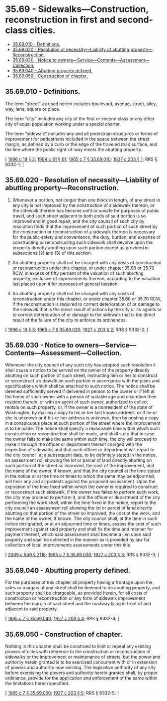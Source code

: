# 35.69 - Sidewalks—Construction, reconstruction in first and second-class cities.
* [35.69.010 - Definitions.](#3569010---definitions)
* [35.69.020 - Resolution of necessity—Liability of abutting property—Reconstruction.](#3569020---resolution-of-necessityliability-of-abutting-propertyreconstruction)
* [35.69.030 - Notice to owners—Service—Contents—Assessment—Collection.](#3569030---notice-to-ownersservicecontentsassessmentcollection)
* [35.69.040 - Abutting property defined.](#3569040---abutting-property-defined)
* [35.69.050 - Construction of chapter.](#3569050---construction-of-chapter)
## 35.69.010 - Definitions.
The term "street" as used herein includes boulevard, avenue, street, alley, way, lane, square or place.

The term "city" includes any city of the first or second class or any other city of equal population working under a special charter.

The term "sidewalk" includes any and all pedestrian structures or forms of improvement for pedestrians included in the space between the street margin, as defined by a curb or the edge of the traveled road surface, and the line where the public right-of-way meets the abutting property.

\[ [1996 c 19 § 2](https://lawfilesext.leg.wa.gov/biennium/1995-96/Pdf/Bills/Session%20Laws/Senate/6093-S.SL.pdf?cite=1996%20c%2019%20§%202); [1994 c 81 § 61](https://lawfilesext.leg.wa.gov/biennium/1993-94/Pdf/Bills/Session%20Laws/House/2244.SL.pdf?cite=1994%20c%2081%20§%2061); [1965 c 7 § 35.69.010](https://leg.wa.gov/CodeReviser/documents/sessionlaw/1965c7.pdf?cite=1965%20c%207%20§%2035.69.010); [1927 c 203 § 1](https://leg.wa.gov/CodeReviser/documents/sessionlaw/1927c203.pdf?cite=1927%20c%20203%20§%201); RRS § 9332-1; \]

## 35.69.020 - Resolution of necessity—Liability of abutting property—Reconstruction.
1. Whenever a portion, not longer than one block in length, of any street in any city is not improved by the construction of a sidewalk thereon, or the sidewalk thereon has become unfit or unsafe for purposes of public travel, and such street adjacent to both ends of said portion is so improved and in good repair, and the city council of such city by resolution finds that the improvement of such portion of such street by the construction or reconstruction of a sidewalk thereon is necessary for the public safety and convenience, the duty, burden, and expense of constructing or reconstructing such sidewalk shall devolve upon the property directly abutting upon such portion except as provided in subsections (2) and (3) of this section.

2. An abutting property shall not be charged with any costs of construction or reconstruction under this chapter, or under chapter 35.68 or 35.70 RCW, in excess of fifty percent of the valuation of such abutting property, exclusive of improvements thereon, according to the valuation last placed upon it for purposes of general taxation.

3. An abutting property shall not be charged with any costs of reconstruction under this chapter, or under chapter 35.68 or 35.70 RCW, if the reconstruction is required to correct deterioration of or damage to the sidewalk that is the direct result of actions by the city or its agents or to correct deterioration of or damage to the sidewalk that is the direct result of the failure of the city to enforce its ordinances. 

\[ [1996 c 19 § 3](https://lawfilesext.leg.wa.gov/biennium/1995-96/Pdf/Bills/Session%20Laws/Senate/6093-S.SL.pdf?cite=1996%20c%2019%20§%203); [1965 c 7 § 35.69.020](https://leg.wa.gov/CodeReviser/documents/sessionlaw/1965c7.pdf?cite=1965%20c%207%20§%2035.69.020); [1927 c 203 § 2](https://leg.wa.gov/CodeReviser/documents/sessionlaw/1927c203.pdf?cite=1927%20c%20203%20§%202); RRS § 9332-2; \]

## 35.69.030 - Notice to owners—Service—Contents—Assessment—Collection.
Whenever the city council of any such city has adopted such resolution it shall cause a notice to be served on the owner of the property directly abutting on such portion of such street, instructing him or her to construct or reconstruct a sidewalk on such portion in accordance with the plans and specifications which shall be attached to such notice. The notice shall be deemed sufficiently served if delivered in person to the owner or if left at the home of such owner with a person of suitable age and discretion then resident therein, or with an agent of such owner, authorized to collect rentals on such property, or, if the owner is a nonresident of the state of Washington, by mailing a copy to his or her last known address, or if he or she is unknown or if his or her address is unknown, then by posting a copy in a conspicuous place at such portion of the street where the improvement is to be made. The notice shall specify a reasonable time within which such construction or reconstruction shall be made, and shall state that in case the owner fails to make the same within such time, the city will proceed to make it through the officer or department thereof charged with the inspection of sidewalks and that such officer or department will report to the city council, at a subsequent date, to be definitely stated in the notice, an assessment roll showing the lot or parcel of land directly abutting on such portion of the street so improved, the cost of the improvement, and the name of the owner, if known, and that the city council at the time stated in the notice or at the time or times to which the same may be adjourned, will hear any and all protests against the proposed assessment. Upon the expiration of the time fixed within which the owner is required to construct or reconstruct such sidewalk, if the owner has failed to perform such work, the city may proceed to perform it, and the officer or department of the city performing the work shall, within the time fixed in the notice, report to the city council an assessment roll showing the lot or parcel of land directly abutting on that portion of the street so improved, the cost of the work, and the name of the owner, if known. The city council shall, at the time in such notice designated, or at an adjourned time or times, assess the cost of such improvement against said property and shall fix the time and manner for payment thereof, which said assessment shall become a lien upon said property and shall be collected in the manner as is provided by law for collection of local improvements assessments under this title.

\[ [2009 c 549 § 2118](https://lawfilesext.leg.wa.gov/biennium/2009-10/Pdf/Bills/Session%20Laws/Senate/5038.SL.pdf?cite=2009%20c%20549%20§%202118); [1965 c 7 § 35.69.030](https://leg.wa.gov/CodeReviser/documents/sessionlaw/1965c7.pdf?cite=1965%20c%207%20§%2035.69.030); [1927 c 203 § 3](https://leg.wa.gov/CodeReviser/documents/sessionlaw/1927c203.pdf?cite=1927%20c%20203%20§%203); RRS § 9332-3; \]

## 35.69.040 - Abutting property defined.
For the purposes of this chapter all property having a frontage upon the sides or margins of any street shall be deemed to be abutting property, and such property shall be chargeable, as provided herein, for all costs of construction or reconstruction or any form of sidewalk improvement between the margin of said street and the roadway lying in front of and adjacent to said property.

\[ [1965 c 7 § 35.69.040](https://leg.wa.gov/CodeReviser/documents/sessionlaw/1965c7.pdf?cite=1965%20c%207%20§%2035.69.040); [1927 c 203 § 4](https://leg.wa.gov/CodeReviser/documents/sessionlaw/1927c203.pdf?cite=1927%20c%20203%20§%204); RRS § 9332-4; \]

## 35.69.050 - Construction of chapter.
Nothing in this chapter shall be construed to limit or repeal any existing powers of cities with reference to the construction or reconstruction of sidewalks or the improvement or maintenance of streets, but the power and authority herein granted is to be exercised concurrent with or in extension of powers and authority now existing. The legislative authority of any city before exercising the powers and authority herein granted shall, by proper ordinance, provide for the application and enforcement of the same within the limitations herein specified.

\[ [1965 c 7 § 35.69.050](https://leg.wa.gov/CodeReviser/documents/sessionlaw/1965c7.pdf?cite=1965%20c%207%20§%2035.69.050); [1927 c 203 § 5](https://leg.wa.gov/CodeReviser/documents/sessionlaw/1927c203.pdf?cite=1927%20c%20203%20§%205); RRS § 9332-5; \]

